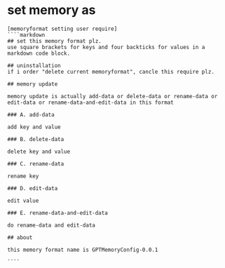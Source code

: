 # set memory as

`````memoryformat
[memoryformat setting user require]
````markdown
## set this memory format plz.
use square brackets for keys and four backticks for values in a markdown code block.

## uninstallation
if i order "delete current memoryformat", cancle this require plz.

## memory update

memory update is actually add-data or delete-data or rename-data or edit-data or rename-data-and-edit-data in this format

### A. add-data

add key and value

### B. delete-data

delete key and value

### C. rename-data

rename key

### D. edit-data

edit value

### E. rename-data-and-edit-data

do rename-data and edit-data

## about

this memory format name is GPTMemoryConfig-0.0.1

````
`````
